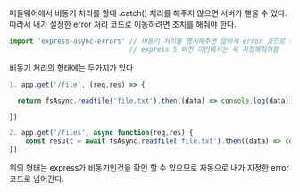 미들웨어에서 비동기 처리를 할때 .catch() 처리를 해주지 않으면 서버가 뻗을 수 있다. 따라서 내가 설정한 error 처리 코드로 이동하려면 조치를 해줘야 한다. 
```javascript
import 'express-async-errors' // 비동기 처리를 명시해주면 알아서 error 코드로 이동해줌
                              // express 5 버전 미만에서는 꼭 지정해줘야함 
```
비동기 처리의 형태에는 두가지가 있다
```javascript
1. app.get('/file', (req,res) => {

  return fsAsync.readfile('file.txt').then((data) => console.log(data))

})

2. app.get('/files', async function(req,res) {
    const result = await fsAsync.readfile('file.txt').then((data) => console.log(data))
})
```
위의 형태는 express가 비동기인것을 확인 할 수 있으므로 자동으로 내가 지정한 error 코드로 넘어간다. 
